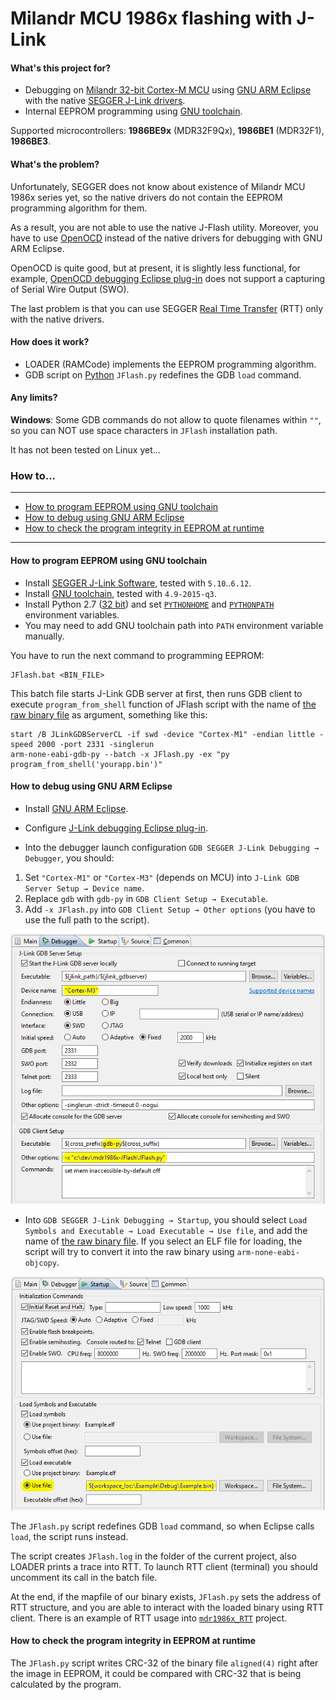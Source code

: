 # Milandr MCU 1986x flashing with J-Link

#### What's this project for?

- Debugging on [Milandr 32-bit Cortex-М MCU](http://ic.milandr.ru/products/mikrokontrollery_i_protsessory/32_razryadnye_mikrokontrollery/)
using [GNU ARM Eclipse](http://gnuarmeclipse.github.io/)
with the native [SEGGER J-Link drivers](https://www.segger.com/jlink-software.html).
- Internal EEPROM programming using [GNU toolchain](https://launchpad.net/gcc-arm-embedded).

Supported microcontrollers: **1986BE9x** (MDR32F9Qx), **1986BE1** (MDR32F1), **1986BE3**.

#### What's the problem?

Unfortunately, SEGGER does not know about existence of Milandr MCU 1986x series yet, so the native drivers do not contain
the EEPROM programming algorithm for them.

As a result, you are not able to use the native J-Flash utility. Moreover, you have to use [OpenOCD](http://openocd.org/)
instead of the native drivers for debugging with GNU ARM Eclipse.

OpenOCD is quite good, but at present, it is slightly less functional, for example,
[OpenOCD debugging Eclipse plug-in](http://gnuarmeclipse.github.io/debug/openocd/)
does not support a capturing of Serial Wire Output (SWO).

The last problem is that you can use SEGGER [Real Time Transfer](https://www.segger.com/jlink-rtt.html) (RTT)
only with the native drivers.

#### How does it work?

- LOADER (RAMCode) implements the EEPROM programming algorithm.
- GDB script on [Python](https://sourceware.org/gdb/current/onlinedocs/gdb/Python.html) `JFlash.py` redefines
  the GDB `load` command.

#### Any limits?

__Windows__: Some GDB commands do not allow to quote filenames within `""`, so you can NOT use space characters
in `JFlash` installation path.

It has not been tested on Linux yet...

### How to...

---

<!-- MarkdownTOC autolink="true" bracket="round" depth=0 style="unordered" autoanchor="false" -->

- [How to program EEPROM using GNU toolchain](#how-to-program-eeprom-using-gnu-toolchain)
- [How to debug using GNU ARM Eclipse](#how-to-debug-using-gnu-arm-eclipse)
- [How to check the program integrity in EEPROM at runtime](#how-to-check-the-program-integrity-in-eeprom-at-runtime)

<!-- /MarkdownTOC -->

---

#### How to program EEPROM using GNU toolchain

- Install [SEGGER J-Link Software](https://www.segger.com/jlink-software.html), tested with `5.10`..`6.12`.
- Install [GNU toolchain](https://launchpad.net/gcc-arm-embedded), tested with `4.9-2015-q3`.
- Install Python 2.7 ([32 bit](https://answers.launchpad.net/gcc-arm-embedded/+faq/2601)) and
  set [`PYTHONHOME`](https://docs.python.org/2/using/cmdline.html#environment-variables) and
  [`PYTHONPATH`](https://docs.python.org/2/using/cmdline.html#environment-variables) environment variables.
- You may need to add GNU toolchain path into `PATH` environment variable manually.

You have to run the next command to programming EEPROM:
```
JFlash.bat <BIN_FILE>
```
This batch file starts J-Link GDB server at first, then runs GDB client to execute `program_from_shell`
function of JFlash script with the name of
[the raw binary file](http://gnuarmeclipse.github.io/plugins/features/#extra-build-steps)
as argument, something like this:
```
start /B JLinkGDBServerCL -if swd -device "Cortex-M1" -endian little -speed 2000 -port 2331 -singlerun
arm-none-eabi-gdb-py --batch -x JFlash.py -ex "py program_from_shell('yourapp.bin')"
```

#### How to debug using GNU ARM Eclipse

- Install [GNU ARM Eclipse](http://gnuarmeclipse.github.io/install/).
- Configure [J-Link debugging Eclipse plug-in](http://gnuarmeclipse.github.io/debug/jlink/).

- Into the debugger launch configuration `GDB SEGGER J-Link Debugging → Debugger`, you should:
1. Set `"Cortex-M1"` or `"Cortex-M3"` (depends on MCU) into `J-Link GDB Server Setup → Device name`.
2. Replace `gdb` with `gdb-py` in `GDB Client Setup → Executable`.
3. Add `-x JFlash.py` into `GDB Client Setup → Other options` (you have to use the full path to the script).

![screenshot](doc/pic/README_01.png)

- Into `GDB SEGGER J-Link Debugging → Startup`, you should select
  `Load Symbols and Executable → Load Executable → Use file`, and add the name of
  [the raw binary file](http://gnuarmeclipse.github.io/plugins/features/#extra-build-steps).
  If you select an ELF file for loading, the script will try to convert it into the raw binary using
  `arm-none-eabi-objcopy`.

![screenshot](doc/pic/README_02.png)

The `JFlash.py` script redefines GDB `load` command, so when Eclipse calls `load`, the script runs instead.

The script creates `JFlash.log` in the folder of the current project, also LOADER prints a trace into RTT.
To launch RTT client (terminal) you should uncomment its call in the batch file.

At the end, if the mapfile of our binary exists, `JFlash.py` sets the address of RTT structure,
and you are able to interact with the loaded binary using RTT client.
There is an example of RTT usage into [`mdr1986x_RTT`](https://github.com/in4lio/mdr1986x-pack-repo/tree/master/source/Example_Projects_Eclipse/mdr1986x_RTT) project.

#### How to check the program integrity in EEPROM at runtime

The `JFlash.py` script writes CRC-32 of the binary file `aligned(4)` right after the image in EEPROM,
it could be compared with CRC-32 that is being calculated by the program.
